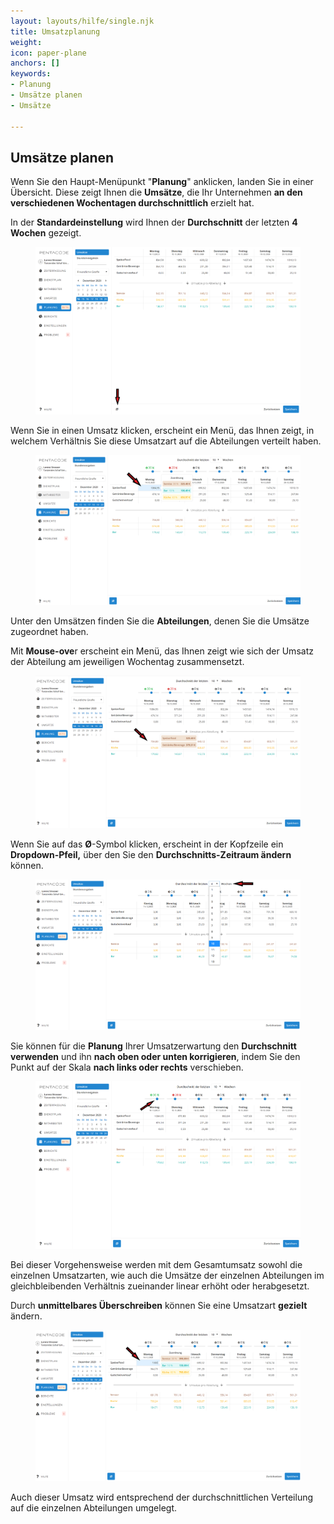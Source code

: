 ```yaml
---
layout: layouts/hilfe/single.njk
title: Umsatzplanung
weight: 
icon: paper-plane
anchors: []
keywords:
- Planung
- Umsätze planen
- Umsätze

---
```

## Umsätze planen

Wenn Sie den Haupt-Menüpunkt "**Planung**" anklicken, landen Sie in einer Übersicht. Diese zeigt Ihnen die **Umsätze**, die Ihr Unternehmen **an den verschiedenen Wochentagen durchschnittlich** erzielt hat.

In der **Standardeinstellung** wird Ihnen der **Durchschnitt** der letzten **4 Wochen** gezeigt.

<figure caption="Hier sehen Sie die unterschiedlichen Umsatzarten in ihrem täglichen Durchschnitt">

![](/uploads/umsatze1.png)

</figure>

Wenn Sie in einen Umsatz klicken, erscheint ein Menü, das Ihnen zeigt, in welchem Verhältnis Sie diese Umsatzart auf die Abteilungen verteilt haben.

<figure caption="Durch Anklicken des Umsatzes sehen Sie dessen Verteilung in % und in €">

![](/uploads/umsatzpl-7.png)

</figure>

Unter den Umsätzen finden Sie die **Abteilungen**, denen Sie die Umsätze zugeordnet haben.

Mit **Mouse-ove**r erscheint ein Menü, das Ihnen zeigt wie sich der Umsatz der Abteilung am jeweiligen Wochentag zusammensetzt.

<figure caption="Mit Mouse-over sehen Sie die Zusammensetzung des Umsatzes der Abteilung am entsprechenden Wochentag">

![](/uploads/umsatzpl-6.png)

</figure>

Wenn Sie auf das **Ø**-Symbol klicken, erscheint in der Kopfzeile ein **Dropdown-Pfeil,** über den Sie den **Durchschnitts-Zeitraum ändern** können.

<figure caption="So können Sie den Durchschnitt ändern">

![](/uploads/umsatze2.png)

</figure>

Sie können für die **Planung** Ihrer Umsatzerwartung den **Durchschnitt verwenden** und ihn **nach oben oder unten korrigieren**, indem Sie den Punkt auf der Skala **nach links oder rechts** verschieben.

<figure caption="Durch das Verschieben des 'Reglers' können Sie den Umsatz pauschal planen">

![](/uploads/umsatzpl-4.png)

</figure>

Bei dieser Vorgehensweise werden mit dem Gesamtumsatz sowohl die einzelnen Umsatzarten, wie auch die Umsätze der einzelnen Abteilungen im gleichbleibenden Verhältnis zueinander linear erhöht oder herabgesetzt.

Durch **unmittelbares Überschreiben** können Sie eine Umsatzart **gezielt** ändern.

<figure caption="Durch Überschreiben können Sie eine Umsatzart gezielt planen">

![](/uploads/umsatzpl-8.png)

</figure>

Auch dieser Umsatz wird entsprechend der durchschnittlichen Verteilung auf die einzelnen Abteilungen umgelegt.
